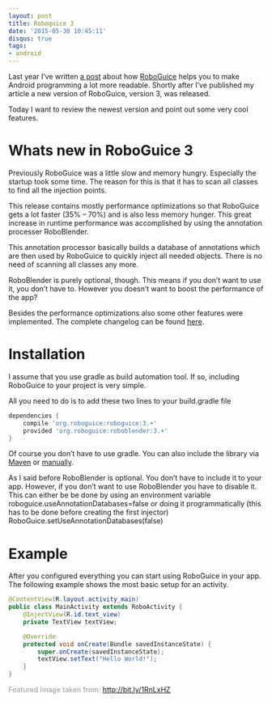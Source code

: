 ```yaml
---
layout: post
title: Roboguice 3
date: '2015-05-30 10:45:11'
disqus: true
tags:
- android
---
```



Last year I’ve written [a post](http://devcouch.net/roboguice-makes-android-development-more-awesome/) about how [RoboGuice](https://github.com/roboguice/roboguice) helps you to make Android programming a lot more readable. Shortly after I’ve published my article a new version of RoboGuice, version 3, was released.

Today I want to review the newest version and point out some very cool features.


# Whats new in RoboGuice 3

Previously RoboGuice was a little slow and memory hungry. Especially the startup took some time. The reason for this is that it has to scan all classes to find all the injection points.

This release contains mostly performance optimizations so that RoboGuice gets a lot faster (35% – 70%) and is also less memory hunger. This great increase in runtime performance was accomplished by using the annotation processer RoboBlender.

This annotation processor basically builds a database of annotations which are then used by RoboGuice to quickly inject all needed objects. There is no need of scanning all classes any more.

RoboBlender is purely optional, though. This means if you don’t want to use it, you don’t have to. However you doesn’t want to boost the performance of the app?

Besides the performance optimizations also some other features were implemented. The complete changelog can be found [here](https://github.com/roboguice/roboguice/issues?q=milestone%3A3.0+is%3Aclosed).


# Installation

I assume that you use gradle as build automation tool. If so, including RoboGuice to your project is very simple.

All you need to do is to add these two lines to your build.gradle file

```groovy
dependencies {
    compile 'org.roboguice:roboguice:3.+'
    provided 'org.roboguice:roboblender:3.+'
}
```

Of course you don’t have to use gradle. You can also include the library via [Maven](https://github.com/roboguice/roboguice/wiki/InstallationMaven) or [manually](https://github.com/roboguice/roboguice/wiki/InstallationNonMaven).

As I said before RoboBlender is optional. You don’t have to include it to your app. However, if you don’t want to use RoboBlender you have to disable it. This can either be be done by using an environment variable <span class="code">roboguice.useAnnotationDatabases=false</span> or doing it programmatically (this has to be done before creating the first injector) <span class="code">RoboGuice.setUseAnnotationDatabases(false)</span>


# Example

After you configured everything you can start using RoboGuice in your app. The following example shows the most basic setup for an activity.

```java
@ContentView(R.layout.activity_main)
public class MainActivity extends RoboActivity {
    @InjectView(R.id.text_view)
    private TextView textView;

    @Override
    protected void onCreate(Bundle savedInstanceState) {
        super.onCreate(savedInstanceState);
        textView.setText("Hello World!");
    }
}
```

<span style="color: #999999;">Featured Image taken from: http://bit.ly/1RnLxHZ</span>

